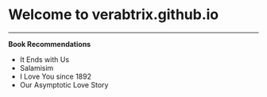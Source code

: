 # Welcome to verabtrix.github.io
---
**Book Recommendations**
- It Ends with Us
- Salamisim
- I Love You since 1892
- Our Asymptotic Love Story
